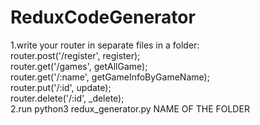 # ReduxCodeGenerator  

1.write your router in separate files in a folder:  
router.post('/register', register);  
router.get('/games', getAllGame);  
router.get('/:name', getGameInfoByGameName);  
router.put('/:id', update);  
router.delete('/:id', _delete);  
2.run python3 redux_generator.py NAME OF THE FOLDER  
